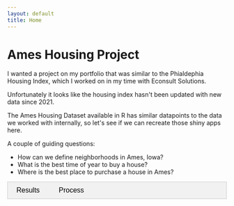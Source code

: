 ```yaml
---
layout: default
title: Home
---
```

<h1> Ames Housing Project </h1>
<p> I wanted a project on my portfolio that was similar to the Phialdephia Housing Index, which I worked on in my time with Econsult Solutions.</p>
<p> Unfortunately it looks like the housing index hasn't been updated with new data since 2021.</p>

<p> The Ames Housing Dataset available in R has similar datapoints to the data we worked with internally, so let's see if we can recreate those shiny apps here.</p>

<p> A couple of guiding questions: </p>
<ul>
    <li>How can we define neighborhoods in Ames, Iowa?</li>
    <li>What is the best time of year to buy a house?</li>
    <li>Where is the best place to purchase a house in Ames?</li>
</ul>
<div class="tab">
    <button class="tablinks" onclick="openTab(event, 'Results') id="defaultOpen">Results</button>
    <button class="tablinks" onclick="openTab(event, 'Process')">Process</button>
</div>
<div id="Results" class="tabcontent">
    <h1>Final Results</h1>
    <h2>How can we define neighborhoods in Ames, Iowa</h2>
    <p>The dataset gives us the info we need</p>
    <h2>What is the best time of year to buy a house?</h2>
    <p>Given an ever increasing housing market, probably the beginning of the year</p>
    <h2>Where is the best place to purchase a house in Ames?</h2>
    <p>Wherever you want to live really</p>
</div>

<div id="Projects" class="tabcontent">
    <h1>My Projects</h1>
    <p>Content for your projects goes here.</p>
    <ul>
        <li> [Ames Housing Project](./ames_housing.md). </li>
    </ul>
</div>
<script>
//Create two tabs to flip between resume and project views
function openTab(evt, tabName) {
    var i, tabcontent, tablinks;
    tabcontent = document.getElementsByClassName("tabcontent");
    for (i = 0; i < tabcontent.length; i++) {
        tabcontent[i].style.display = "none";
    }
    tablinks = document.getElementsByClassName("tablinks");
    for (i = 0; i < tablinks.length; i++) {
        tablinks[i].className = tablinks[i].className.replace(" active", "");
    }
    document.getElementById(tabName).style.display = "block";
    evt.currentTarget.className += " active";
}
// Automatically click the default tab 
document.getElementById("defaultOpen").click();
</script>


<style>
.tab {
    overflow: hidden;
    border: 1px solid #ccc;
    background-color: #f1f1f1;
}

.tab button {
    background-color: inherit;
    border: none;
    color: black;
    cursor: pointer;
    padding: 10px 20px;
    font-size: 16px;
}

.tab button:hover {
    background-color: #ddd;
}

.tab button.active {
    background-color: #ccc;
}

.tabcontent {
    display: none;
    padding: 6px 12px;
    border: 1px solid #ccc;
    border-top: none;
}
</style>
